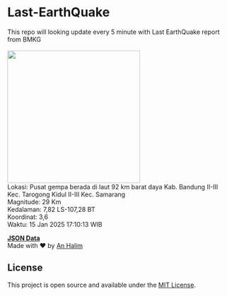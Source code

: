# Last-EarthQuake
This repo will looking update every 5 minute with Last EarthQuake report from BMKG
<br>
<br>
<img src="undefined" width="300"/>
<br>
Lokasi: Pusat gempa berada di laut 92 km barat daya Kab. Bandung  II-III Kec. Tarogong Kidul II-III Kec. Samarang <br>
Magnitude: 29 Km <br>
Kedalaman: 7,82 LS-107,28 BT <br>
Koordinat: 3,6 <br>
Waktu: 15 Jan 2025 17:10:13 WIB <br>

<a href="./data/data.json">**JSON Data**</a>
<br>
Made with ❤️ by <a href="https://github.com/an-halim">An Halim</a>
## License

This project is open source and available under the [MIT License](LICENSE).
